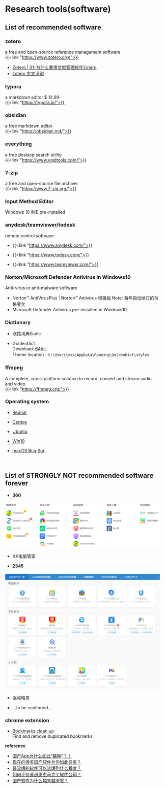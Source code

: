 # Research tools(software)







## List of recommended software

### zotero
a free and open-source reference management software  
{{<link "https://www.zotero.org/">}}
* [Zotero | 01-为什么要用文献管理软件Zotero](https://www.bilibili.com/video/BV1cJ411h77k)
* [zotero 中文识别](https://www.bilibili.com/read/cv6968662/)

### typora

a markdown editor $ 14.99  
{{<link "https://typora.io/">}}  

### obsidian
a free markdown editor  
{{<link "https://obsidian.md/">}}

### everything   
a free desktop search utility  
{{<link "https://www.voidtools.com/">}}

### 7-zip
a free and open-source file archiver  
{{<link "https://www.7-zip.org/">}}

### Input Method Editor
Windows 10 IME pre-installed

### anydesk/teamviewer/todesk

remote control software

- {{<link "https://www.anydesk.com/">}}  <br>

- {{<link "https://www.todesk.com/">}}  <br>

- {{<link "https://www.teamviewer.com/">}}  <br>

### Norton/Microsoft Defender Antivirus in Windows10
Anti-virus or anti-malware software
- Norton™ AntiVirusPlus | Norton™ Antivirus 增强版
  Note: 每年自动续订的价格变化
- Microsoft Defender Antivirus pre-installed in Windows10





### Dictionary
- 欧路词典Eudic
  
- GoldenDict  
  Download: [64bit](https://sourceforge.net/projects/goldendict/files/early%20access%20builds/Qt5-based/64bit/)  
  Theme location：`C:\Users\xxx\AppData\Roaming\GoldenDict\styles`

### ffmpeg
A complete, cross-platform solution to record, convert and stream audio and video.  
{{<link "https://ffmpeg.org/">}}  





### Operating system
* [Redhat](https://developers.redhat.com/products/rhel/download)

* [Centos](https://www.centos.org/)

* [Ubuntu](https://www.ubuntu.com/)

* [Win10](https://www.microsoft.com/zh-cn/software-download/windows10)

* [macOS Bug Sur](https://www.apple.com/macos/big-sur/)

<br>

## List of STRONGLY NOT recommended software forever

- **360**  

<center>
<img src="img/image-20210120222659506.png" width="700" align="bottom" />
</center>

- XX电脑管家

- **2345**

<center>
<img src="img/image-20210127161425191.png" width="700" align="bottom" />
</center>

- 驱动精灵

- ...to be continued...

### chrome extension
- [Bookmarks clean up](https://chrome.google.com/webstore/detail/bookmarks-clean-up/oncbjlgldmiagjophlhobkogeladjijl?hl=en)  
Find and remove duplicated bookmarks



**reference**

- [国产App为什么如此“臃肿”？！](https://www.cnblogs.com/SNSD-99/p/14383023.html)
- [现在的很多国产软件为何如此恶臭？](https://www.zhihu.com/question/434638074)
- [最流氓的软件可以流氓到什么程度？](https://www.zhihu.com/question/29129310/answers/updated)
- [如何评价苏州思杰马克丁软件公司？](https://www.zhihu.com/question/46746200)
- [国产软件为什么越来越流氓？](https://blog.csdn.net/qq_21388535/article/details/80080571?utm_source=blogxgwz0)



